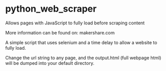 # python_web_scraper
Allows pages with JavaScript to fully load before scraping content

More information can be found on: makershare.com

A simple script that uses selenium and a time delay to allow a website to fully load.

Change the url string to any page, and the output.html (full webpage html) will be dumped into your default directory.
